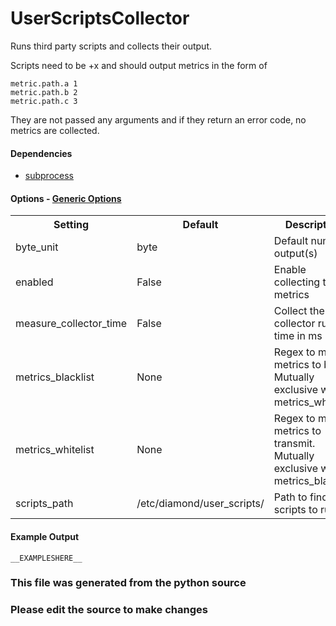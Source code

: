 UserScriptsCollector
=====

Runs third party scripts and collects their output.

Scripts need to be +x and should output metrics in the form of

```
metric.path.a 1
metric.path.b 2
metric.path.c 3
```

They are not passed any arguments and if they return an error code,
no metrics are collected.

#### Dependencies

 * [subprocess](http://docs.python.org/library/subprocess.html)


#### Options - [Generic Options](Configuration)

<table><tr><th>Setting</th><th>Default</th><th>Description</th><th>Type</th></tr>
<tr><td>byte_unit</td><td>byte</td><td>Default numeric output(s)</td><td>str</td></tr>
<tr><td>enabled</td><td>False</td><td>Enable collecting these metrics</td><td>bool</td></tr>
<tr><td>measure_collector_time</td><td>False</td><td>Collect the collector run time in ms</td><td>bool</td></tr>
<tr><td>metrics_blacklist</td><td>None</td><td>Regex to match metrics to block. Mutually exclusive with metrics_whitelist</td><td>NoneType</td></tr>
<tr><td>metrics_whitelist</td><td>None</td><td>Regex to match metrics to transmit. Mutually exclusive with metrics_blacklist</td><td>NoneType</td></tr>
<tr><td>scripts_path</td><td>/etc/diamond/user_scripts/</td><td>Path to find the scripts to run</td><td>str</td></tr>
</table>

#### Example Output

```
__EXAMPLESHERE__
```

### This file was generated from the python source
### Please edit the source to make changes


